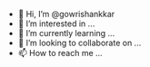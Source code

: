 - 👋 Hi, I’m @gowrishankkar
- 👀 I’m interested in ...
- 🌱 I’m currently learning ...
- 💞️ I’m looking to collaborate on ...
- 📫 How to reach me ...

<!---
gowrishankkar/gowrishankkar is a ✨ special ✨ repository because its `README.md` (this file) appears on your GitHub profile.
You can click the Preview link to take a look at your changes.
--->
